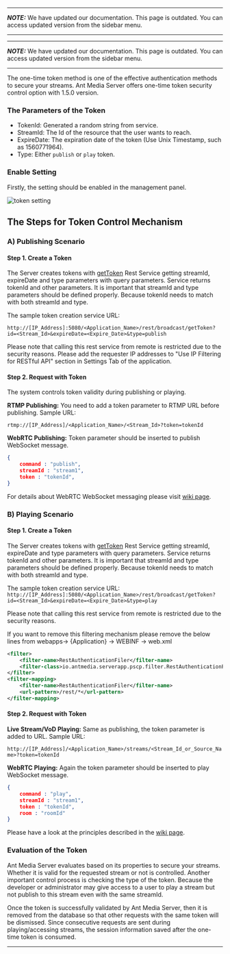***
**_NOTE:_** We have updated our documentation. This page is outdated. You can access updated version from the sidebar menu.
***
***
**_NOTE:_** We have updated our documentation. This page is outdated. You can access updated version from the sidebar menu.
***

The one-time token method is one of the effective authentication methods to secure your streams. Ant Media Server offers one-time token security control option with 1.5.0 version.

### The Parameters of the Token

 * TokenId: Generated a random string from service.
 * StreamId: The Id of the resource that the user wants to reach.
 * ExpireDate: The expiration date of the token (Use Unix Timestamp, such as 1560771964).
 * Type: Either `publish` or `play` token.


### Enable Setting

Firstly, the setting should be enabled in the management panel.

![token setting](https://i0.wp.com/antmedia.io/wp-content/uploads/2018/09/Screenshot-from-2018-09-17-20-53-01-1024x441.png)

## The Steps for Token Control Mechanism

### A) Publishing Scenario

#### Step 1. Create a Token

The Server creates tokens with [getToken](https://github.com/ant-media/Ant-Media-Server/blob/14e243dd8f1696fbbc66b582eadbbe301e516e72/src/main/java/io/antmedia/rest/BroadcastRestService.java#L976) Rest Service getting streamId, expireDate and type parameters with query parameters. Service returns tokenId and other parameters. It is important that streamId and type parameters should be defined properly. Because tokenId needs to match with both streamId and type.

The sample token creation service URL:

`http://[IP_Address]:5080/<Application_Name>/rest/broadcast/getToken?id=<Stream_Id>&expireDate=<Expire_Date>&type=publish`

Please note that calling this rest service from remote is restricted due to the security reasons. Please add the requester IP addresses to "Use IP Filtering for RESTful API" section in Settings Tab of the application.


#### Step 2. Request with Token 

The system controls token validity during publishing or playing.

**RTMP Publishing:** You need to add a token parameter to RTMP URL before publishing. Sample URL:

`rtmp://[IP_Address]/<Application_Name>/<Stream_Id>?token=tokenId`

**WebRTC Publishing:** Token parameter should be inserted to publish WebSocket message.
```json
{
    command : "publish",
    streamId : "stream1",
    token : "tokenId",
}
```

 For details about WebRTC WebSocket messaging please visit [wiki page](https://github.com/ant-media/Ant-Media-Server/wiki/WebRTC-WebSocket-Messaging-Details).

### B) Playing Scenario

#### Step 1. Create a Token

The Server creates tokens with [getToken](https://github.com/ant-media/Ant-Media-Server/blob/14e243dd8f1696fbbc66b582eadbbe301e516e72/src/main/java/io/antmedia/rest/BroadcastRestService.java#L976) Rest Service getting streamId, expireDate and type parameters with query parameters. Service returns tokenId and other parameters. It is important that streamId and type parameters should be defined properly. Because tokenId needs to match with both streamId and type.

The sample token creation service URL:
`http://[IP_Address]:5080/<Application_Name>/rest/broadcast/getToken?id=<Stream_Id>&expireDate=<Expire_Date>&type=play`

Please note that calling this rest service from remote is restricted due to the security reasons.

If you want to remove this filtering mechanism please remove the below lines from webapps-> {Application} -> WEBINF -> web.xml

```xml
<filter>
    <filter-name>RestAuthenticationFiler</filter-name>
    <filter-class>io.antmedia.serverapp.pscp.filter.RestAuthenticationFilter</filter-class>
</filter>
<filter-mapping>
    <filter-name>RestAuthenticationFiler</filter-name>
    <url-pattern>/rest/*</url-pattern>
</filter-mapping>
```

#### Step 2. Request with Token 

**Live Stream/VoD Playing:** Same as publishing, the token parameter is added to URL. Sample URL:

``http://[IP_Address]/<Application_Name>/streams/<Stream_Id_or_Source_Name>?token=tokenId``

**WebRTC Playing:** Again the token parameter should be inserted to play WebSocket message. 

```json
{
    command : "play",
    streamId : "stream1",
    token : "tokenId",
    room : "roomId"
}
```

Please have a look at the principles described in the [wiki page](https://github.com/ant-media/Ant-Media-Server/wiki/WebRTC-WebSocket-Messaging-Details).


### Evaluation of the Token

Ant Media Server evaluates based on its properties to secure your streams. Whether it is valid for the requested stream or not is controlled. Another important control process is checking the type of the token. Because the developer or administrator may give access to a user to play a stream but not publish to this stream even with the same streamId.

Once the token is successfully validated by Ant Media Server, then it is removed from the database so that other requests with the same token will be dismissed. Since consecutive requests are sent during playing/accessing streams, the session information saved after the one-time token is consumed.
***
